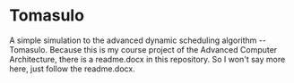 # Tomasulo
A simple simulation to the advanced dynamic scheduling algorithm -- Tomasulo.
Because this is my course project of the Advanced Computer Architecture, there is a readme.docx in this repository. 
So I won't say more here, just follow the readme.docx.
